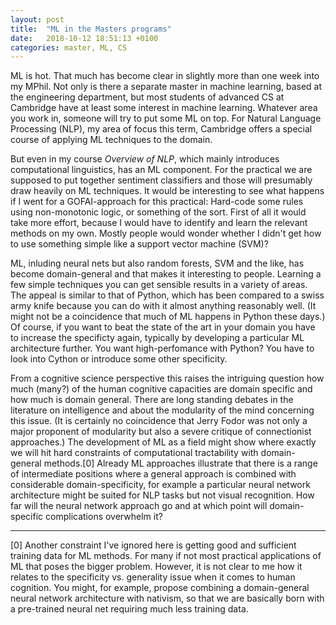 ```yaml
---
layout: post
title:  "ML in the Masters programs"
date:   2018-10-12 18:51:13 +0100
categories: master, ML, CS
---
```



ML is hot. That much has become clear in slightly more than one week into my MPhil. Not only is there a separate master in machine learning, based at the engineering department, but most students of advanced CS at Cambridge have at least some interest in machine learning. Whatever area you work in, someone will try to put some ML on top. For Natural Language Processing (NLP), my area of focus this term, Cambridge offers a special course of applying ML techniques to the domain.

But even in my course *Overview of NLP*, which mainly introduces computational linguistics, has an ML component. For the practical we are supposed to put together sentiment classifiers and those will presumably draw heavily on ML techniques. It would be interesting to see what happens if I went for a GOFAI-approach for this practical: Hard-code some rules using non-monotonic logic, or something of the sort. First of all it would take more effort, because I would have to identify and learn the relevant methods on my own. Mostly people would wonder whether I didn't get how to use something simple like a support vector machine (SVM)?

ML, inluding neural nets but also random forests, SVM and the like, has become domain-general and that makes it interesting to people. Learning a few simple techniques you can get sensible results in a variety of areas. The appeal is similar to that of Python, which has been compared to a swiss army knife because you can do with it almost anything reasonably well. (It might not be a coincidence that much of ML happens in Python these days.) Of course, if you want to beat the state of the art in your domain you have to increase the specificty again, typically by developing a particular ML architecture further. You want high-perfomance with Python? You have to look into Cython or introduce some other specificity.

From a cognitive science perspective this raises the intriguing question how much (many?) of the human cognitive capacities are domain specific and how much is domain general. There are long standing debates in the literature on intelligence and about the modularity of the mind concerning this issue. (It is certainly no coincidence that Jerry Fodor was not only a major proponent of modularity but also a severe critique of connectionist approaches.) The development of ML as a field might show where exactly we will hit hard constraints of computational tractability with domain-general methods.[0] Already ML approaches illustrate that there is a range of intermediate positions where a general approach is combined with considerable domain-specificity, for example a particular neural network architecture might be suited for NLP tasks but not visual recognition. How far will the neural network approach go and at which point will domain-specific complications overwhelm it?

***

[0] Another constraint I've ignored here is getting good and sufficient training data for ML methods. For many if not most practical applications of ML that poses the bigger problem. However, it is not clear to me how it relates to the specificity vs. generality issue when it comes to human cognition. You might, for example, propose combining a domain-general neural network architecture with nativism, so that we are basically born with a pre-trained neural net requiring much less training data.